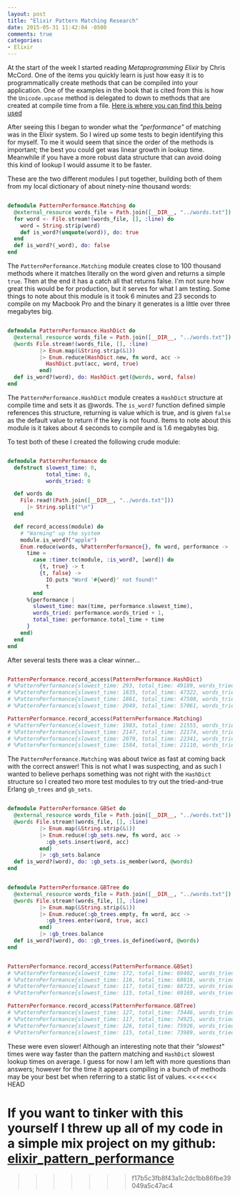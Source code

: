 ```yaml
---
layout: post
title: "Elixir Pattern Matching Research"
date: 2015-05-31 11:42:04 -0500
comments: true
categories: 
- Elixir
---
```

At the start of the week I started reading _Metaprogramming Elixir_ by Chris
McCord.  One of the items you quickly learn is just how easy it is to
programmatically create methods that can be compiled into your application.  One
of the examples in the book that is cited from this is how the `Unicode.upcase`
method is delegated to down to methods that are created at compile time from a
file.  [Here is where you can find this being used](https://goo.gl/CD6xWo)

<!-- more -->

After seeing this I began to wonder what the _"performance"_ of matching was in
the Elixir system.  So I wired up some tests to begin identifying this for myself.
To me it would seem that since the order of the methods is important; the best
you could get was linear growth in lookup time.  Meanwhile if you have a more
robust data structure that can avoid doing this kind of lookup I would assume it
to be faster.

These are the two different modules I put together, building both of them from
my local dictionary of about ninety-nine thousand words:

``` elixir

defmodule PatternPerformance.Matching do
  @external_resource words_file = Path.join([__DIR__, "../words.txt"])
  for word <- File.stream!(words_file, [], :line) do
    word = String.strip(word)
    def is_word?(unquote(word)), do: true
  end
  def is_word?(_word), do: false
end
```
The `PatternPerformance.Matching` module creates close to 100 thousand methods
where it matches literally on the word given and returns a simple `true`.  Then
at the end it has a catch all that returns false.  I'm not sure how great this
would be for production, but it serves for what I am testing.  Some things to
note about this module is it took 6 minutes and 23 seconds to compile on my
Macbook Pro and the binary it generates is a little over three megabytes big.

``` elixir

defmodule PatternPerformance.HashDict do
  @external_resource words_file = Path.join([__DIR__, "../words.txt"])
  @words File.stream!(words_file, [], :line)
          |> Enum.map(&String.strip(&1))
          |> Enum.reduce(HashDict.new, fn word, acc ->
            HashDict.put(acc, word, true)
          end)
  def is_word?(word), do: HashDict.get(@words, word, false)
end
```

The `PatternPerformance.HashDict` module creates a `HashDict` structure at
compile time and sets it as @words.  The `is_word?` function defined simple
references this structure, returning is value which is true, and is given
`false` as the default value to return if the key is not found.  Items to note
about this module is it takes about 4 seconds to compile and is 1.6 megabytes
big.

To test both of these I created the following crude module: 

``` elixir

defmodule PatternPerformance do
  defstruct slowest_time: 0,
            total_time: 0,
            words_tried: 0

  def words do
    File.read!(Path.join([__DIR__, "../words.txt"]))
      |> String.split("\n")
  end

  def record_access(module) do
    # "Warming" up the system
    module.is_word?("apple")
    Enum.reduce(words, %PatternPerformance{}, fn word, performance ->
      time =
        case :timer.tc(module, :is_word?, [word]) do
          {t, true} -> t
          {t, false} ->
            IO.puts "Word '#{word}' not found!"
            t
        end
      %{performance |
        slowest_time: max(time, performance.slowest_time),
        words_tried: performance.words_tried + 1,
        total_time: performance.total_time + time
      }
    end)
  end
end
```

After several tests there was a clear winner...

``` elixir

PatternPerformance.record_access(PatternPerformance.HashDict)
# %PatternPerformance{slowest_time: 293, total_time: 49189, words_tried: 99172}
# %PatternPerformance{slowest_time: 1835, total_time: 47322, words_tried: 99172}
# %PatternPerformance{slowest_time: 1861, total_time: 47508, words_tried: 99172}
# %PatternPerformance{slowest_time: 2049, total_time: 57061, words_tried: 99172}

PatternPerformance.record_access(PatternPerformance.Matching)
# %PatternPerformance{slowest_time: 1983, total_time: 21555, words_tried: 99172}
# %PatternPerformance{slowest_time: 2147, total_time: 22174, words_tried: 99172}
# %PatternPerformance{slowest_time: 2079, total_time: 22341, words_tried: 99172}
# %PatternPerformance{slowest_time: 1584, total_time: 21110, words_tried: 99172}
```

The `PatternPerformance.Matching` was about twice as fast at coming back with
the correct answer!  This is not what I was suspecting, and as such I wanted to
believe perhaps something was not right with the `HashDict` structure so I
created two more test modules to try out the tried-and-true Erlang `gb_trees`
and `gb_sets`.

``` elixir

defmodule PatternPerformance.GBSet do
  @external_resource words_file = Path.join([__DIR__, "../words.txt"])
  @words File.stream!(words_file, [], :line)
          |> Enum.map(&String.strip(&1))
          |> Enum.reduce(:gb_sets.new, fn word, acc ->
            :gb_sets.insert(word, acc)
          end)
          |> :gb_sets.balance
  def is_word?(word), do: :gb_sets.is_member(word, @words)
end
```

``` elixir

defmodule PatternPerformance.GBTree do
  @external_resource words_file = Path.join([__DIR__, "../words.txt"])
  @words File.stream!(words_file, [], :line)
          |> Enum.map(&String.strip(&1))
          |> Enum.reduce(:gb_trees.empty, fn word, acc ->
            :gb_trees.enter(word, true, acc)
          end)
          |> :gb_trees.balance
  def is_word?(word), do: :gb_trees.is_defined(word, @words)
end
```

``` elixir

PatternPerformance.record_access(PatternPerformance.GBSet)
# %PatternPerformance{slowest_time: 172, total_time: 69402, words_tried: 99172}
# %PatternPerformance{slowest_time: 116, total_time: 68816, words_tried: 99172}
# %PatternPerformance{slowest_time: 117, total_time: 68723, words_tried: 99172}
# %PatternPerformance{slowest_time: 115, total_time: 69169, words_tried: 99172}

PatternPerformance.record_access(PatternPerformance.GBTree)
# %PatternPerformance{slowest_time: 127, total_time: 73446, words_tried: 99172}
# %PatternPerformance{slowest_time: 117, total_time: 74925, words_tried: 99172}
# %PatternPerformance{slowest_time: 126, total_time: 75926, words_tried: 99172}
# %PatternPerformance{slowest_time: 115, total_time: 73989, words_tried: 99172}
```

These were even slower!  Although an interesting note that their _"slowest"_
times were way faster than the pattern matching and `HashDict` slowest lookup
times on average.  I guess for now I am left with more questions than answers;
however for the time it appears compiling in a bunch of methods may be your best
bet when referring to a static list of values.
<<<<<<< HEAD

If you want to tinker with this yourself I threw up all of my code in a simple
mix project on my github: [elixir_pattern_performance](https://goo.gl/FPJf8f)
=======
>>>>>>> f17b5c3fb8f43a1c2dc1bb86fbe39049a5c47ac4
